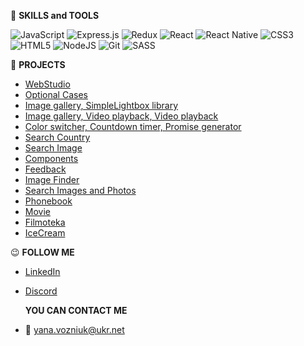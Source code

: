 :toolbox: **SKILLS and TOOLS**

![JavaScript](https://img.shields.io/badge/javascript-%23323330.svg?style=for-the-badge&logo=javascript&logoColor=%23F7DF1E)
  ![Express.js](https://img.shields.io/badge/express.js-%23404d59.svg?style=for-the-badge&logo=express&logoColor=%2361DAFB)
  ![Redux](https://img.shields.io/badge/redux-%23593d88.svg?style=for-the-badge&logo=redux&logoColor=white)
  ![React](https://img.shields.io/badge/react-%2320232a.svg?style=for-the-badge&logo=react&logoColor=%2361DAFB)
  ![React Native](https://img.shields.io/badge/react_native-%2320232a.svg?style=for-the-badge&logo=react&logoColor=%2361DAFB)
  ![CSS3](https://img.shields.io/badge/css3-%231572B6.svg?style=for-the-badge&logo=css3&logoColor=white)
  ![HTML5](https://img.shields.io/badge/html5-%23E34F26.svg?style=for-the-badge&logo=html5&logoColor=white)
  ![NodeJS](https://img.shields.io/badge/node.js-6DA55F?style=for-the-badge&logo=node.js&logoColor=white)
  ![Git](https://img.shields.io/badge/git-%23F05033.svg?style=for-the-badge&logo=git&logoColor=white)
  ![SASS](https://img.shields.io/badge/SASS-hotpink.svg?style=for-the-badge&logo=SASS&logoColor=white)
  
  
  :telescope: **PROJECTS**
  
  + [WebStudio](https://github.com/Yana16/goit-markup-hw-07)
  + [Optional Cases](https://github.com/Yana16/goit-js-hw-06)
  + [Image gallery, SimpleLightbox library](https://github.com/Yana16/goit-js-hw-07)
  + [Image gallery, Video playback, Video playback](https://github.com/Yana16/goit-js-hw-08)
  + [Color switcher, Countdown timer, Promise generator](https://github.com/Yana16/goit-js-hw-09)
  + [Search Country](https://github.com/Yana16/goit-js-hw-10)
  + [Search Image](https://github.com/Yana16/goit-js-hw-11)
  + [Components](https://github.com/Yana16/goit-react-hw-01-components)
  + [Feedback](https://github.com/Yana16/goit-react-hw-02-feedback)
  + [Image Finder](https://github.com/Yana16/goit-react-hw-03-image-finder)
  + [Search Images and Photos](https://github.com/Yana16/goit-react-hw-04-images)
  + [Phonebook](https://github.com/Yana16/goit-react-hw-08-phonebook)
  + [Movie](https://github.com/Yana16/goit-react-hw-05-movie)
  + [Filmoteka](https://github.com/Yana16/Project-Filmoteka)
  + [IceCream](https://github.com/Yana16/IceCream)

:wink: **FOLLOW ME**

+ [LinkedIn]()
+ [Discord]()

  **YOU CAN CONTACT ME**
+ :e-mail: [yana.vozniuk@ukr.net](yana.vozniuk@ukr.net)
  
